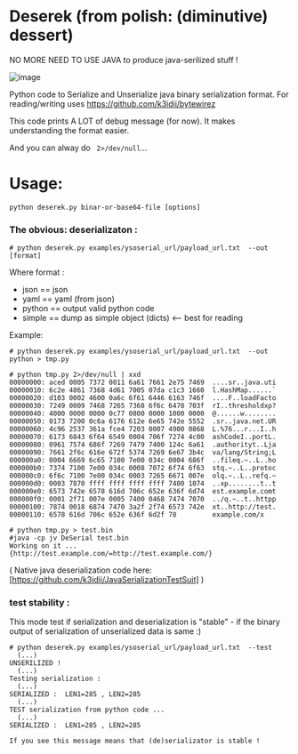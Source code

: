 # Deserek (from polish: (diminutive) dessert)
NO MORE NEED TO USE JAVA to produce java-serilized stuff !

![image](https://user-images.githubusercontent.com/7603260/183523182-743458f0-ae57-4691-9382-d2d78dbf435d.png)

Python code to Serialize and Unserialize java binary serialization format. 
For reading/writing uses https://github.com/k3idii/bytewirez

This code prints A LOT of debug message (for now).
It makes understanding the format easier. 

And you can alway do ` 2>/dev/null`...

# Usage:
` python deserek.py binar-or-base64-file [options] `

### The obvious: deserializaton :
```
# python deserek.py examples/ysoserial_url/payload_url.txt  --out [format]

```
Where format :
* json == json
* yaml == yaml (from json)
* python == output valid python code
* simple == dump as simple object (dicts) <-- best for reading

Example:
```
# python deserek.py examples/ysoserial_url/payload_url.txt  --out python > tmp.py

# python tmp.py 2>/dev/null | xxd
00000000: aced 0005 7372 0011 6a61 7661 2e75 7469  ....sr..java.uti
00000010: 6c2e 4861 7368 4d61 7005 07da c1c3 1660  l.HashMap......`
00000020: d103 0002 4600 0a6c 6f61 6446 6163 746f  ....F..loadFacto
00000030: 7249 0009 7468 7265 7368 6f6c 6478 703f  rI..thresholdxp?
00000040: 4000 0000 0000 0c77 0800 0000 1000 0000  @......w........
00000050: 0173 7200 0c6a 6176 612e 6e65 742e 5552  .sr..java.net.UR
00000060: 4c96 2537 361a fce4 7203 0007 4900 0868  L.%76...r...I..h
00000070: 6173 6843 6f64 6549 0004 706f 7274 4c00  ashCodeI..portL.
00000080: 0961 7574 686f 7269 7479 7400 124c 6a61  .authorityt..Lja
00000090: 7661 2f6c 616e 672f 5374 7269 6e67 3b4c  va/lang/String;L
000000a0: 0004 6669 6c65 7100 7e00 034c 0004 686f  ..fileq.~..L..ho
000000b0: 7374 7100 7e00 034c 0008 7072 6f74 6f63  stq.~..L..protoc
000000c0: 6f6c 7100 7e00 034c 0003 7265 6671 007e  olq.~..L..refq.~
000000d0: 0003 7870 ffff ffff ffff ffff 7400 1074  ..xp........t..t
000000e0: 6573 742e 6578 616d 706c 652e 636f 6d74  est.example.comt
000000f0: 0001 2f71 007e 0005 7400 0468 7474 7070  ../q.~..t..httpp
00000100: 7874 0018 6874 7470 3a2f 2f74 6573 742e  xt..http://test.
00000110: 6578 616d 706c 652e 636f 6d2f 78         example.com/x

# python tmp.py > test.bin
#java -cp jv DeSerial test.bin 
Working on it ... 
{http://test.example.com/=http://test.example.com/}

```
( Native java deserialization code here: [https://github.com/k3idii/JavaSerializationTestSuit] )

### test stability :
This mode test if serialization and deserialization is "stable" - if the binary output of serialization of unserialized data is same :)

```
# python deserek.py examples/ysoserial_url/payload_url.txt  --test
  (...)
UNSERILIZED !
  (...)
Testing serialization : 
  (...)
SERIALIZED :  LEN1=285 , LEN2=285 
  (...)
TEST serialization from python code ...
  (...)
SERIALIZED :  LEN1=285 , LEN2=285 

If you see this message means that (de)serializator is stable !

```
